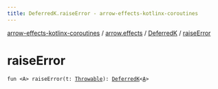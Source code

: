 ```yaml
---
title: DeferredK.raiseError - arrow-effects-kotlinx-coroutines
---
```


[arrow-effects-kotlinx-coroutines](../../index.html) / [arrow.effects](../index.html) / [DeferredK](index.html) / [raiseError](./raise-error.html)

# raiseError

`fun <A> raiseError(t: `[`Throwable`](https://kotlinlang.org/api/latest/jvm/stdlib/kotlin/-throwable/index.html)`): `[`DeferredK`](index.html)`<`[`A`](raise-error.html#A)`>`